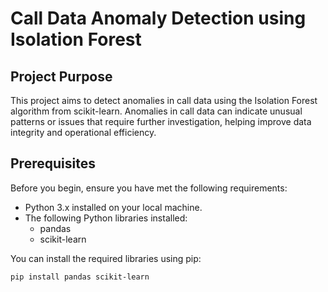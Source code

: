 # Call Data Anomaly Detection using Isolation Forest

## Project Purpose

This project aims to detect anomalies in call data using the Isolation Forest algorithm from scikit-learn. Anomalies in call data can indicate unusual patterns or issues that require further investigation, helping improve data integrity and operational efficiency.

## Prerequisites

Before you begin, ensure you have met the following requirements:
- Python 3.x installed on your local machine.
- The following Python libraries installed:
  - pandas
  - scikit-learn

You can install the required libraries using pip:
```bash
pip install pandas scikit-learn

